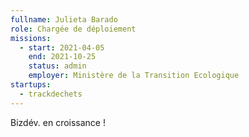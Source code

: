 ```yaml
---
fullname: Julieta Barado
role: Chargée de déploiement
missions:
  - start: 2021-04-05
    end: 2021-10-25
    status: admin
    employer: Ministère de la Transition Ecologique
startups:
  - trackdechets
---
```


Bizdév. en croissance !
